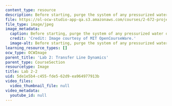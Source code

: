 ```yaml
---
content_type: resource
description: Before starting, purge the system of any pressurized water or air.
file: https://ol-ocw-studio-app-qa.s3.amazonaws.com/courses/2-672-project-laboratory-spring-2009/5de1e5b4c455fde562d9ea964977913b_lab2-2.jpg
file_type: image/jpeg
image_metadata:
  caption: Before starting, purge the system of any pressurized water or air.
  credit: 'Credit: Image courtesy of MIT OpenCourseWare.'
  image-alt: Before starting, purge the system of any pressurized water or air.
learning_resource_types: []
ocw_type: OCWImage
parent_title: 'Lab 2: Transfer Line Dynamics'
parent_type: CourseSection
resourcetype: Image
title: Lab 2-2
uid: 5de1e5b4-c455-fde5-62d9-ea964977913b
video_files:
  video_thumbnail_file: null
video_metadata:
  youtube_id: null
---
```

